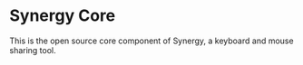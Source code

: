 # Synergy Core

This is the open source core component of Synergy, a keyboard and mouse sharing tool.
